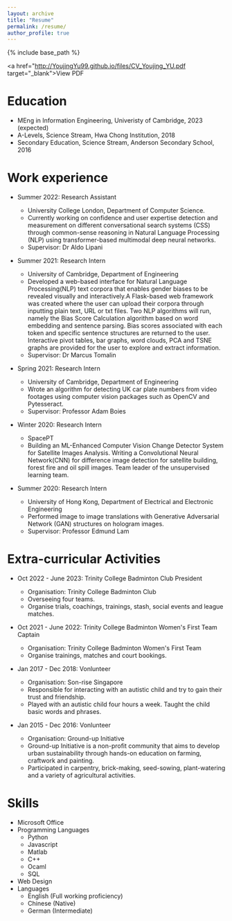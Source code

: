 ```yaml
---
layout: archive
title: "Resume"
permalink: /resume/
author_profile: true
---
```


{% include base_path %}

<a href="http://YoujingYu99.github.io/files/CV_Youjing_YU.pdf target="_blank">View PDF</a>

Education
======
* MEng in Information Engineering, Univeristy of Cambridge, 2023 (expected)
* A-Levels, Science Stream, Hwa Chong Institution, 2018
* Secondary Education, Science Stream, Anderson Secondary School, 2016

Work experience
======
* Summer 2022: Research Assistant
  * University College London, Department of Computer Science.
  * Currently working on confidence and user expertise detection and measurement on different conversational search systems (CSS) through common-sense reasoning in Natural Language Processing (NLP) using transformer-based multimodal deep neural networks.
  * Supervisor: Dr Aldo Lipani

* Summer 2021: Research Intern
  * University of Cambridge, Department of Engineering
  * Developed a web-based interface for Natural Language Processing(NLP) text corpora that enables gender biases to be revealed visually and interactively.A Flask-based web framework was created where the user can upload their corpora through inputting plain text, URL or txt files. Two NLP algorithms will run, namely the Bias Score Calculation algorithm based on word embedding and sentence parsing. Bias scores associated with each token and specific sentence structures are returned to the user. Interactive pivot tables, bar graphs, word clouds, PCA and TSNE graphs are provided for the user to explore and extract information.
  * Supervisor: Dr Marcus Tomalin

* Spring 2021: Research Intern
  * University of Cambridge, Department of Engineering
  * Wrote an algorithm for detecting UK car plate numbers from video footages using computer vision packages such as OpenCV and Pytesseract.
  * Supervisor: Professor Adam Boies
  
* Winter 2020: Research Intern
  * SpacePT
  *	Building an ML-Enhanced Computer Vision Change Detector System for Satellite Images Analysis. Writing a Convolutional Neural Network(CNN) for difference image detection for satellite building, forest fire and oil spill images. Team leader of the unsupervised learning team.

  
* Summer 2020: Research Intern
  * University of Hong Kong, Department of Electrical and Electronic Engineering
  * Performed image to image translations with Generative Adversarial Network (GAN) structures on hologram images.
  * Supervisor: Professor Edmund Lam

Extra-curricular Activities 
======
* Oct 2022 - June 2023: Trinity College Badminton Club President
  *  Organisation: Trinity College Badminton Club
  *  Overseeing four teams.
  *  Organise trials, coachings, trainings, stash, social events and league matches.

* Oct 2021 - June 2022: Trinity College Badminton Women's First Team Captain
  *  Organisation: Trinity College Badminton Women's First Team
  *  Organise trainings, matches and court bookings.

* Jan 2017 - Dec 2018: Vonlunteer
  *  Organisation: Son-rise Singapore
  *  Responsible for interacting with an autistic child and try to gain their trust and friendship.
  *  Played with an autistic child four hours a week. Taught the child basic words and phrases.

* Jan 2015 - Dec 2016: Vonlunteer
  *  Organisation: Ground-up Initiative
  *  Ground-up Initiative is a non-profit community that aims to develop urban sustainability through hands-on education on farming, craftwork and painting. 
  *  Participated in carpentry, brick-making, seed-sowing, plant-watering and a variety of agricultural activities.



Skills
======
* Microsoft Office
* Programming Languages
  * Python
  * Javascript
  * Matlab
  * C++
  * Ocaml
  * SQL
* Web Design
* Languages
  *  English (Full working proficiency)
  *  Chinese (Native)
  *  German (Intermediate)
